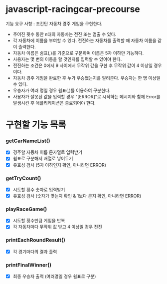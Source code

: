 # javascript-racingcar-precourse

기능 요구 사항 : 초간단 자동차 경주 게임을 구현한다.

-   주어진 횟수 동안 n대의 자동차는 전진 또는 멈출 수 있다.
-   각 자동차에 이름을 부여할 수 있다. 전진하는 자동차를 출력할 때 자동차 이름을 같이 출력한다.
-   자동차 이름은 쉼표(,)를 기준으로 구분하며 이름은 5자 이하만 가능하다.
-   사용자는 몇 번의 이동을 할 것인지를 입력할 수 있어야 한다.
-   전진하는 조건은 0에서 9 사이에서 무작위 값을 구한 후 무작위 값이 4 이상일 경우이다.
-   자동차 경주 게임을 완료한 후 누가 우승했는지를 알려준다. 우승자는 한 명 이상일 수 있다.
-   우승자가 여러 명일 경우 쉼표(,)를 이용하여 구분한다.
-   사용자가 잘못된 값을 입력할 경우 "[ERROR]"로 시작하는 메시지와 함께 Error를 발생시킨 후 애플리케이션은 종료되어야 한다.

# 구현할 기능 목록

### getCarNameList()

-   [x] 경주할 자동차 이름 문자열로 입력받기
-   [x] 쉼표로 구분해서 배열로 넣어두기
-   [x] 유효성 검사 (5자 이하인지 확인, 아니라면 ERROR)

### getTryCount()

-   [x] 시도할 횟수 숫자로 입력받기
-   [x] 유효성 검사 (숫자가 맞는지 확인 & 1보다 큰지 확인, 아니라면 ERROR)

### playRaceGame()

-   [x] 시도할 횟수만큼 게임을 반복
-   [x] 각 자동차마다 무작위 값 받고 4 이상일 경우 전진

### printEachRoundResult()

-   [x] 각 경기마다의 결과 출력

### printFinalWinner()

-   [x] 최종 우승자 출력 (여러명일 경우 쉼표로 구분)
